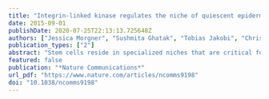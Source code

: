 ```yaml
---
title: "Integrin-linked kinase regulates the niche of quiescent epidermal stem cells"
date: 2015-09-01
publishDate: 2020-07-25T22:13:13.725648Z
authors: ["Jessica Morgner", "Sushmita Ghatak", "Tobias Jakobi", "Christoph Dieterich", "Monique Aumailley", "Sara A. Wickström"]
publication_types: ["2"]
abstract: "Stem cells reside in specialized niches that are critical for their function. Quiescent hair follicle stem cells (HFSCs) are confined within the bulge niche, but how the molecular composition of the niche regulates stem cell behaviour is poorly understood. Here we show that integrin-linked kinase (ILK) is a key regulator of the bulge extracellular matrix microenvironment, thereby governing the activation and maintenance of HFSCs. ILK mediates deposition of inverse laminin (LN)-332 and LN-511 gradients within the basement membrane (BM) wrapping the hair follicles. The precise BM composition tunes activities of Wnt and transforming growth factor-β pathways and subsequently regulates HFSC activation. Notably, reconstituting an optimal LN microenvironment restores the altered signalling in ILK-deficient cells. Aberrant stem cell activation in ILK-deficient epidermis leads to increased replicative stress, predisposing the tissue to carcinogenesis. Overall, our findings uncover a critical role for the BM niche in regulating stem cell activation and thereby skin homeostasis."
featured: false
publication: "*Nature Communications*"
url_pdf: "https://www.nature.com/articles/ncomms9198"
doi: "10.1038/ncomms9198"
---
```


